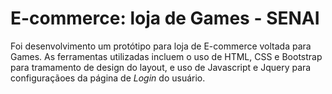 # E-commerce: loja de Games - SENAI 

 Foi desenvolvimento um protótipo para loja de E-commerce voltada para Games. 
 As ferramentas utilizadas incluem o uso de HTML, CSS e Bootstrap para tramamento de design do layout, e uso de Javascript e Jquery para configuraçãoes da página de _Login_ do usuário.
